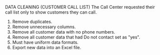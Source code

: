 DATA CLEANING (CUSTOMER CALL LIST)
The Call Center requested their call list only to show customers they can call.

1. Remove duplicates.
2. Remove unnecessary columns.
3. Remove all customer data with no phone numbers.
4. Remove all customer data that had Do not contact set as "yes".
5. Must have uniform data formats.
6. Export new data into an Excel file.
